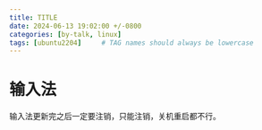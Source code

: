 ```yaml
---
title: TITLE
date: 2024-06-13 19:02:00 +/-0800
categories: [by-talk, linux]
tags: [ubuntu2204]     # TAG names should always be lowercase
---
```


# 输入法
输入法更新完之后一定要注销，只能注销，关机重启都不行。
